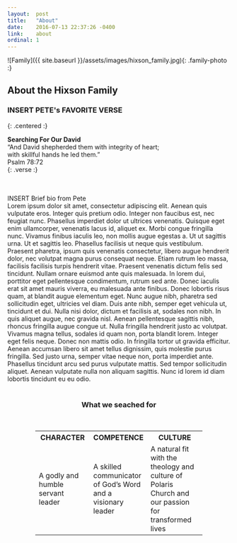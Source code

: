 ```yaml
---
layout:  post
title:   "About"
date:    2016-07-13 22:37:26 -0400
link:    about
ordinal: 1
---
```



![Family]({{ site.baseurl }}/assets/images/hixson_family.jpg){: .family-photo :}

## About the Hixson Family


### INSERT PETE's FAVORITE VERSE  
{: .centered :}

**Searching For Our David**  
“And David shepherded them with integrity of heart;  
with skillful hands he led them.”  
Psalm 78:72  
{: .verse :}

<br><br>INSERT Brief bio from Pete <br>
Lorem ipsum dolor sit amet, consectetur adipiscing elit. Aenean quis vulputate eros. Integer quis pretium odio. Integer non faucibus est, nec feugiat nunc. Phasellus imperdiet dolor ut ultrices venenatis. Quisque eget enim ullamcorper, venenatis lacus id, aliquet ex. Morbi congue fringilla nunc. Vivamus finibus iaculis leo, non mollis augue egestas a. Ut ut sagittis urna. Ut et sagittis leo. Phasellus facilisis ut neque quis vestibulum.
Praesent pharetra, ipsum quis venenatis consectetur, libero augue hendrerit dolor, nec volutpat magna purus consequat neque. Etiam rutrum leo massa, facilisis facilisis turpis hendrerit vitae. Praesent venenatis dictum felis sed tincidunt. Nullam ornare euismod ante quis malesuada. In lorem dui, porttitor eget pellentesque condimentum, rutrum sed ante. Donec iaculis erat sit amet mauris viverra, eu malesuada ante finibus. Donec lobortis risus quam, at blandit augue elementum eget. Nunc augue nibh, pharetra sed sollicitudin eget, ultricies vel diam. Duis ante nibh, semper eget vehicula ut, tincidunt et dui. Nulla nisi dolor, dictum et facilisis at, sodales non nibh. In quis aliquet augue, nec gravida nisl. Aenean pellentesque sagittis nibh, rhoncus fringilla augue congue ut. Nulla fringilla hendrerit justo ac volutpat. Vivamus magna tellus, sodales id quam non, porta blandit lorem.
Integer eget felis neque. Donec non mattis odio. In fringilla tortor ut gravida efficitur. Aenean accumsan libero sit amet tellus dignissim, quis molestie purus fringilla. Sed justo urna, semper vitae neque non, porta imperdiet ante. Phasellus tincidunt arcu sed purus vulputate mattis. Sed tempor sollicitudin aliquet. Aenean vulputate nulla non aliquam sagittis. Nunc id lorem id diam lobortis tincidunt eu eu odio.
<br><br>
<center>
<H3> What we seached for</H3>
</center>
<br>

<center>
<table style="width:75%">
<tr>
<th style="width:33%">CHARACTER</th>
<th style="width:33%">COMPETENCE</th>
<th style="width:34%">CULTURE</th>
</tr>
<tr>
<td>A godly and humble servant leader </td>
<td>A skilled communicator of God’s Word and a visionary leader</td>
<td>A natural fit with the theology and culture of Polaris Church and our passion for transformed lives</td>
</tr>
</table>
</center>